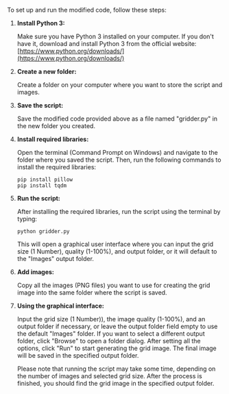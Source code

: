 To set up and run the modified code, follow these steps:

1. **Install Python 3:**

   Make sure you have Python 3 installed on your computer. If you don't have it, download and install Python 3 from the official website: [https://www.python.org/downloads/](https://www.python.org/downloads/)

2. **Create a new folder:**

   Create a folder on your computer where you want to store the script and images.

3. **Save the script:**

   Save the modified code provided above as a file named "gridder.py" in the new folder you created.

4. **Install required libraries:**

   Open the terminal (Command Prompt on Windows) and navigate to the folder where you saved the script. Then, run the following commands to install the required libraries:
   ```
   pip install pillow
   pip install tqdm
   ```

5. **Run the script:**

   After installing the required libraries, run the script using the terminal by typing:
   ```
   python gridder.py
   ```

   This will open a graphical user interface where you can input the grid size (1 Number), quality (1-100%), and output folder, or it will default to the "Images" output folder.

6. **Add images:**

   Copy all the images (PNG files) you want to use for creating the grid image into the same folder where the script is saved.

7. **Using the graphical interface:**

   Input the grid size (1 Number)), the image quality (1-100%), and an output folder if necessary, or leave the output folder field empty to use the default "Images" folder. If you want to select a different output folder, click "Browse" to open a folder dialog. After setting all the options, click "Run" to start generating the grid image. The final image will be saved in the specified output folder.

   Please note that running the script may take some time, depending on the number of images and selected grid size. After the process is finished, you should find the grid image in the specified output folder.
